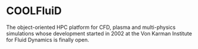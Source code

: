 COOLFluiD
=========

The object-oriented HPC platform for CFD, plasma and multi-physics simulations whose development started in 2002 at the Von Karman Institute for Fluid Dynamics is finally open. 
